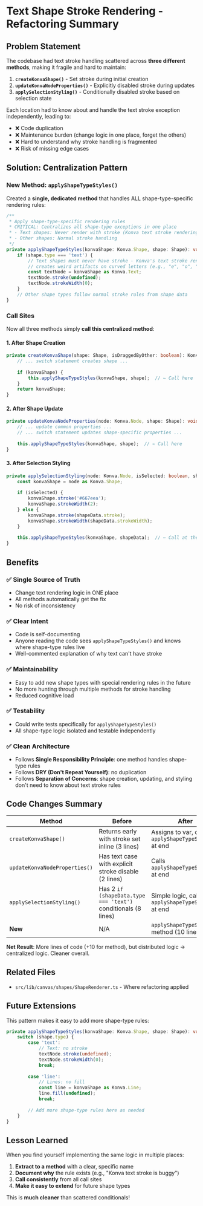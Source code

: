 # Text Shape Stroke Rendering - Refactoring Summary

## Problem Statement

The codebase had text stroke handling scattered across **three different methods**, making it fragile and hard to maintain:

1. **`createKonvaShape()`** - Set stroke during initial creation
2. **`updateKonvaNodeProperties()`** - Explicitly disabled stroke during updates
3. **`applySelectionStyling()`** - Conditionally disabled stroke based on selection state

Each location had to know about and handle the text stroke exception independently, leading to:
- ❌ Code duplication
- ❌ Maintenance burden (change logic in one place, forget the others)
- ❌ Hard to understand why stroke handling is fragmented
- ❌ Risk of missing edge cases

## Solution: Centralization Pattern

### New Method: `applyShapeTypeStyles()`

Created a **single, dedicated method** that handles ALL shape-type-specific rendering rules:

```typescript
/**
 * Apply shape-type-specific rendering rules
 * CRITICAL: Centralizes all shape-type exceptions in one place
 * - Text shapes: Never render with stroke (Konva text stroke rendering is problematic)
 * - Other shapes: Normal stroke handling
 */
private applyShapeTypeStyles(konvaShape: Konva.Shape, shape: Shape): void {
    if (shape.type === 'text') {
        // Text shapes must never have stroke - Konva's text stroke rendering
        // creates weird artifacts on curved letters (e.g., "e", "o", "s")
        const textNode = konvaShape as Konva.Text;
        textNode.stroke(undefined);
        textNode.strokeWidth(0);
    }
    // Other shape types follow normal stroke rules from shape data
}
```

### Call Sites

Now all three methods simply **call this centralized method**:

#### 1. After Shape Creation
```typescript
private createKonvaShape(shape: Shape, isDraggedByOther: boolean): Konva.Shape | null {
    // ... switch statement creates shape ...
    
    if (konvaShape) {
        this.applyShapeTypeStyles(konvaShape, shape);  // ← Call here
    }
    return konvaShape;
}
```

#### 2. After Shape Update
```typescript
private updateKonvaNodeProperties(node: Konva.Node, shape: Shape): void {
    // ... update common properties ...
    // ... switch statement updates shape-specific properties ...
    
    this.applyShapeTypeStyles(konvaShape, shape);  // ← Call here
}
```

#### 3. After Selection Styling
```typescript
private applySelectionStyling(node: Konva.Node, isSelected: boolean, shapeData: Shape): void {
    const konvaShape = node as Konva.Shape;
    
    if (isSelected) {
        konvaShape.stroke('#667eea');
        konvaShape.strokeWidth(2);
    } else {
        konvaShape.stroke(shapeData.stroke);
        konvaShape.strokeWidth(shapeData.strokeWidth);
    }
    
    this.applyShapeTypeStyles(konvaShape, shapeData);  // ← Call at the END
}
```

## Benefits

### ✅ Single Source of Truth
- Change text rendering logic in ONE place
- All methods automatically get the fix
- No risk of inconsistency

### ✅ Clear Intent
- Code is self-documenting
- Anyone reading the code sees `applyShapeTypeStyles()` and knows where shape-type rules live
- Well-commented explanation of why text can't have stroke

### ✅ Maintainability
- Easy to add new shape types with special rendering rules in the future
- No more hunting through multiple methods for stroke handling
- Reduced cognitive load

### ✅ Testability
- Could write tests specifically for `applyShapeTypeStyles()`
- All shape-type logic isolated and testable independently

### ✅ Clean Architecture
- Follows **Single Responsibility Principle**: one method handles shape-type rules
- Follows **DRY (Don't Repeat Yourself)**: no duplication
- Follows **Separation of Concerns**: shape creation, updating, and styling don't need to know about text stroke rules

## Code Changes Summary

| Method | Before | After |
|--------|--------|-------|
| `createKonvaShape()` | Returns early with stroke set inline (3 lines) | Assigns to var, calls `applyShapeTypeStyles()` at end |
| `updateKonvaNodeProperties()` | Has text case with explicit stroke disable (2 lines) | Calls `applyShapeTypeStyles()` at end |
| `applySelectionStyling()` | Has 2 `if (shapeData.type === 'text')` conditionals (8 lines) | Simple logic, calls `applyShapeTypeStyles()` at end |
| **New** | N/A | `applyShapeTypeStyles()` method (10 lines) |

**Net Result**: More lines of code (+10 for method), but distributed logic → centralized logic. Cleaner overall.

## Related Files
- `src/lib/canvas/shapes/ShapeRenderer.ts` - Where refactoring applied

## Future Extensions

This pattern makes it easy to add more shape-type rules:

```typescript
private applyShapeTypeStyles(konvaShape: Konva.Shape, shape: Shape): void {
    switch (shape.type) {
        case 'text':
            // Text: no stroke
            textNode.stroke(undefined);
            textNode.strokeWidth(0);
            break;
            
        case 'line':
            // Lines: no fill
            const line = konvaShape as Konva.Line;
            line.fill(undefined);
            break;
            
        // Add more shape-type rules here as needed
    }
}
```

## Lesson Learned

When you find yourself implementing the same logic in multiple places:
1. **Extract to a method** with a clear, specific name
2. **Document why** the rule exists (e.g., "Konva text stroke is buggy")
3. **Call consistently** from all call sites
4. **Make it easy to extend** for future shape types

This is **much cleaner** than scattered conditionals!
